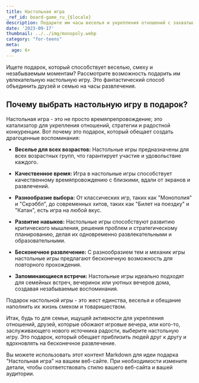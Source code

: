 ```yaml
---
title: Настольная игра
_ref_id: board-game_ru_{$locale}
description: Подарите им часы веселья и укрепления отношений с захватывающей настольной игрой.
date: '2023-09-17'
thumbnail: ../../img/monopoly.webp
category: "for-teens"
meta:
  age: 6+
---
```

Ищете подарок, который способствует веселью, смеху и незабываемым моментам? Рассмотрите возможность подарить им увлекательную настольную игру. Это фантастический способ объединить друзей и семью на часы развлечения.

## Почему выбрать настольную игру в подарок?

Настольная игра - это не просто времяпрепровождение; это катализатор для укрепления отношений, стратегии и радостной конкуренции. Вот почему это подарок, который обещает создать драгоценные воспоминания:

- **Веселье для всех возрастов:** Настольные игры предназначены для всех возрастных групп, что гарантирует участие и удовольствие каждого.

- **Качественное время:** Игра в настольные игры способствует качественному времяпровождению с близкими, вдали от экранов и развлечений.

- **Разнообразие выбора:** От классических игр, таких как "Монополия" и "Скрэббл", до современных хитов, таких как "Билет на поездку" и "Катан", есть игра на любой вкус.

- **Развитие навыков:** Настольные игры способствуют развитию критического мышления, решения проблем и стратегическому планированию, делая их одновременно развлекательными и образовательными.

- **Бесконечное развлечение:** С разнообразием тем и механик игры настольные игры предлагают бесконечную возможность для повторного прохождения.

- **Запоминающиеся встречи:** Настольные игры идеально подходят для семейных встреч, вечеринок или уютных вечеров дома, создавая незабываемые воспоминания.

Подарок настольной игры - это жест единства, веселья и обещание наполнить их жизнь смехом и товаришеством.

Итак, будь то для семьи, ищущей активности для укрепления отношений, друзей, которые обожают игровые вечера, или кого-то, заслуживающего нового источника радости, выберите настольную игру. Это подарок, который обещает приблизить людей друг к другу и вдохновлять на бесконечное развлечение.

Вы можете использовать этот контент Markdown для идеи подарка "Настольная игра" на вашем веб-сайте. При необходимости измените детали, чтобы соответствовать стилю вашего веб-сайта и вашей аудитории.
